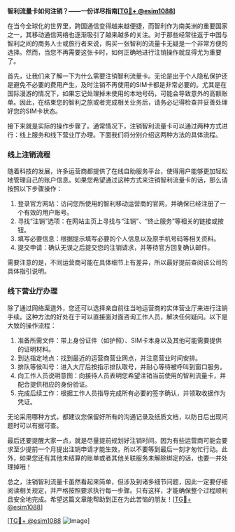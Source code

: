 **智利流量卡如何注销？——一份详尽指南[[TG💪+ @esim1088](https://t.me/s/esim1088)]**

在当今全球化的世界里，跨国通信变得越来越便捷，而智利作为南美洲的重要国家之一，其移动通信网络也逐渐吸引了越来越多的关注。对于那些经常往返于中国与智利之间的商务人士或旅行者来说，购买一张智利的流量卡无疑是一个非常方便的选择。然而，当您不再需要这张卡时，如何正确地进行注销操作就显得尤为重要了。

首先，让我们来了解一下为什么需要注销智利流量卡。无论是出于个人隐私保护还是避免不必要的费用产生，及时注销不再使用的SIM卡都是非常必要的。尤其是在国际漫游的情况下，如果忘记处理掉未使用的本地号码，可能会导致意外的高额账单。因此，在结束您的智利之旅或者完成相关业务后，请务必记得检查并妥善处理好您的SIM卡状态。

接下来就是实际的操作步骤了。通常情况下，注销智利流量卡可以通过两种方式进行：线上服务和线下营业厅办理。下面我们将分别介绍这两种方法的具体流程。

### 线上注销流程

随着科技的发展，许多运营商都提供了在线自助服务平台，使得用户能够更加轻松地管理自己的账户信息。如果您希望通过这种方式来注销智利流量卡的话，那么请按照以下步骤操作：

1. 登录官方网站：访问您所使用的智利移动运营商的官网，并确保已经注册了一个有效的用户账号。
2. 寻找“注销”选项：在网站主页上寻找与“注销”、“终止服务”等相关的链接或按钮。
3. 填写必要信息：根据提示填写必要的个人信息以及原手机号码等相关资料。
4. 提交申请：确认无误之后提交您的注销请求，并等待官方回复确认邮件。

需要注意的是，不同运营商可能在具体细节上有差异，所以最好提前查阅该公司的具体指引说明。

### 线下营业厅办理

除了通过网络渠道外，您还可以选择亲自前往当地运营商的实体营业厅来进行注销手续。这种方法的好处在于可以直接面对面咨询工作人员，解决任何疑问。以下是大致的操作流程：

1. 准备所需文件：带上身份证件（如护照）、SIM卡本身以及其他可能需要提供的证明材料。
2. 到达指定地点：找到最近的运营商营业网点，并注意营业时间安排。
3. 排队等候叫号：进入大厅后按指示排队取号，并耐心等待被呼叫到窗口服务。
4. 向工作人员说明意图：向接待人员表明您希望注销当前使用的智利流量卡，并配合提供相应的身份验证。
5. 完成后续工作：根据工作人员指导完成所有必要的签字确认，并领取收据作为凭证。

无论采用哪种方式，都建议您保留好所有的沟通记录及纸质文档，以防日后出现问题时可以有据可查。

最后还要提醒大家一点，就是尽量提前规划好注销时间。因为有些运营商可能会要求至少提前一个月提出注销申请才能生效，所以不要等到最后一刻才匆忙行动。此外，如果您还有其他未结算的账单或者其他关联服务未解除绑定的话，也要一并处理掉哦！

总之，注销智利流量卡虽然看起来简单，但涉及到诸多细节问题，因此一定要仔细阅读相关规定，并严格按照要求执行每一步骤。只有这样，才能确保整个过程顺利且安全地完成。希望这篇文章能帮助到正在为此苦恼的朋友！[[TG💪+ @esim1088](https://t.me/s/esim1088)]

[[TG💪+ @esim1088](https://t.me/s/esim1088) ![Image](https://i.postimg.cc/4NQfJmqS/Snipaste-2025-05-13-00-14-12.png)]